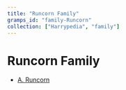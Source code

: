 ```yaml
---
title: "Runcorn Family"
gramps_id: "family-Runcorn"
collection: ["Harrypedia", "family"]
---
```


# Runcorn Family

- [A. Runcorn](/Harrypedia/people/Runcorn/A./)

